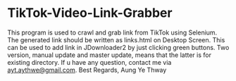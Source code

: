 # TikTok-Video-Link-Grabber
This program is used to crawl and grab link from TikTok using Selenium. The generated link should be written as links.html on Desktop Screen. This can be used to add link in JDownloader2 by just clicking green buttons. Two version, manual update and master update, means that the latter is for existing directory. If u have any question, contact me via ayt.aythwe@gmail.com.
Best Regards,
Aung Ye Thway
